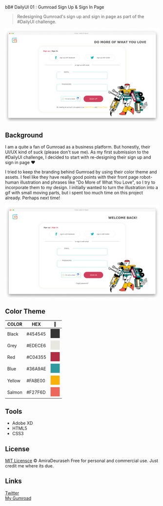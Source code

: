 bB# DailyUI 01 : Gumroad Sign Up & Sign In Page

> Redesigning Gumroad's sign up and sign in page as part of the #DailyUI challenge.

![sign-up](./screenshots/mockup-signup-readme.png)

## Background

I am a quite a fan of Gumroad as a business platform. But honestly, their UI/UX kind of suck (please don't sue me). As my first submission to the #DailyUI challenge, I decided to start with re-designing their sign up and sign in page ❤️

I tried to keep the branding behind Gumroad by using their color theme and assets. I feel like they have really good points with their front page robot-human illustration and phrases like "Do More of What You Love", so I try to incorporate them to my design. I initially wanted to turn the illustration into a gif with small moving parts, but i spent too much time on this project already. Perhaps next time!

![sign-in](./screenshots/mockup-signin-readme.png)

## Color Theme

| COLOR  | HEX     | 🌈                                  |
| ------ | ------- | ----------------------------------- |
| Black  | #454545 | ![black](./screenshots/454545.png)  |
| Grey   | #EDECE6 | ![grey](./screenshots/EDECE6.png)   |
| Red    | #C04355 | ![red](./screenshots/C04355.png)    |
| Blue   | #36A9AE | ![blue](./screenshots/36A9AE.png)   |
| Yellow | #FABE00 | ![yellow](./screenshots/FABE00.png) |
| Salmon | #F27F6D | ![salmon](./screenshots/F27F6D.png) |

## Tools

-   Adobe XD
-   HTML5
-   CSS3

## License

[MIT Licensce](./LICENSE) © AmiraDeuraseh
Free for personal and commercial use. Just credit me where its due.

## Links

[Twitter](https://twitter.com/amiradeu) </br>
[My Gumroad](http://amirajo.gumroad.com/)
